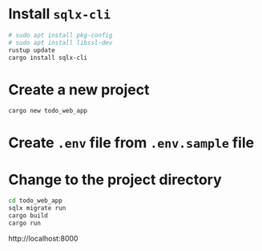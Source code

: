 # Install `sqlx-cli`

```bash
# sudo apt install pkg-config
# sudo apt install libssl-dev
rustup update
cargo install sqlx-cli
```

# Create a new project

```bash
cargo new todo_web_app
```

# Create `.env` file from `.env.sample` file

# Change to the project directory

```bash
cd todo_web_app
sqlx migrate run
cargo build
cargo run
```

http://localhost:8000